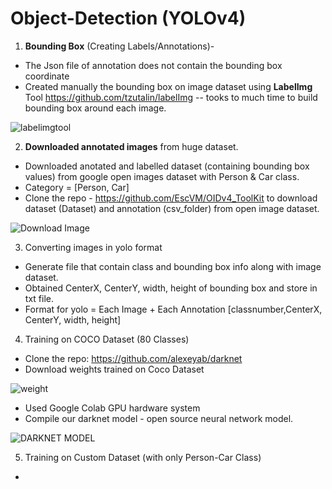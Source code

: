 # Object-Detection (YOLOv4)

1. **Bounding Box** (Creating Labels/Annotations)- 
* The Json file of annotation does not contain the bounding box coordinate
* Created manually the bounding box on image dataset using **LabelImg** Tool https://github.com/tzutalin/labelImg -- tooks to much time to build bounding box around each image. 

![labelimgtool](https://user-images.githubusercontent.com/39665134/144701896-478530d6-54b6-4868-91c9-7654cef84057.PNG)

2. **Downloaded annotated images** from huge dataset.
* Downloaded anotated and labelled dataset (containing bounding box values) from google open images dataset with Person & Car class.
* Category = [Person, Car]
* Clone the repo - https://github.com/EscVM/OIDv4_ToolKit to download dataset (Dataset) and annotation (csv_folder) from open image dataset.

![Download Image](https://user-images.githubusercontent.com/39665134/144703163-3583cff6-ea89-439e-a963-c2ddb150e62d.PNG)


3. Converting images in yolo format
* Generate file that contain class and bounding box info along with image dataset. 
* Obtained CenterX, CenterY, width, height of bounding box and store in txt file.
* Format for yolo = Each Image + Each Annotation [classnumber,CenterX, CenterY, width, height]  

4. Training on COCO Dataset (80 Classes)
* Clone the repo: https://github.com/alexeyab/darknet
* Download weights trained on Coco Dataset

![weight](https://user-images.githubusercontent.com/39665134/144703626-2a5c0853-fc17-45a8-8b35-d9564a56242b.PNG)


* Used Google Colab GPU hardware system
* Compile our darknet model - open source neural network model. 

![DARKNET MODEL](https://user-images.githubusercontent.com/39665134/144703634-1eb99418-b470-44a8-bb17-0ca8a9b74fda.PNG)


5. Training on Custom Dataset (with only Person-Car Class)
* 
